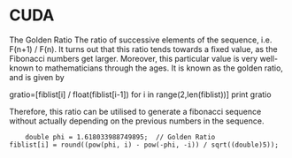 # CUDA
The Golden Ratio
The ratio of successive elements of the sequence, i.e. F(n+1) / F(n). It turns out that this ratio tends towards a fixed value, as the Fibonacci numbers get larger. Moreover, this particular value is very well-known to mathematicians through the ages. It is known as the golden ratio, and is given by

gratio=[fiblist[i] / float(fiblist[i-1]) for i in range(2,len(fiblist))]
print gratio

Therefore, this ratio can be utilised to generate a fibonacci sequence without actually depending on the previous numbers in the sequence.

		double phi = 1.618033988749895;  // Golden Ratio
	fiblist[i] = round((pow(phi, i) - pow(-phi, -i)) / sqrt((double)5));
